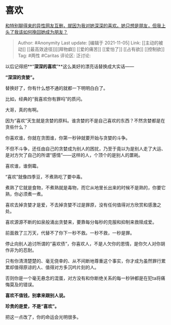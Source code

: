 # 喜欢
[和特别聊得来的异性网友互删，就因为我对她深深的喜欢。她只想是朋友，但我上头了我该如何挽回她成为朋友？](https://www.zhihu.com/question/496515202/answer/2206506644)

> Author: #Anonymity
> Last update: [编辑于 2021-11-05]
> Link: [[主动的被动]] [[最高效途径]][[拜物癖]] [[爱的痛苦]] [[爱怕了]] [[占有欲]] [[控制欲]]
> Tag: #两性 #Caritas
> 评论区:
> 泛讨论:

以后记得把**“**深深的喜欢**”**这么美好的漂亮话替换成大实话——

**“深深的贪婪”。**

替换好了，你有什么想不通的就都一下明明白白了。

比如，经典的“我喜欢你有罪吗”的质问。

大哥，真的有啊。

因为“喜欢”天生就是贪婪的原料。谁贪婪的不是自己喜欢的东西？不然贪婪都是在贪些什么？

你喜欢谁，你就在贪图谁，你第一秒钟就要开始与贪婪的斗争。

不但不斗争，还任由自己的贪婪成为别人的困扰，乃至于竟以为是别人走了大运、是对方欠了自己的所谓“感情”——这样的人，个顶个的是别人的噩耗。

喜欢谁，谁倒霉。

“喜欢”就像四季豆，不煮熟吃了要中毒。

煮熟了它就是食物，不煮熟就是毒物，而它从地里长出来的时候不是熟的，你要它熟，你必须煮一煮。

喜欢去掉贪婪才是爱，不去掉贪婪不过是罪原，没有任何值得对方欣赏和感激之处。

喜欢源源不断的如泉般涌出贪婪来，要靠每分每秒的克服和抑制来救赎成爱。

前面救了三万天，代替不了你下一秒不救。一秒不救，一秒是罪。

停止向别人追讨所谓的“喜欢债”，你喜欢人，不是人欠你的恩情，是你欠人对你胡作非为的忍耐。

只有你清清楚楚的、毫无侥幸的、从不间断地尊重这个事实，你才成为虽然罪行累累却值得原谅的人、值得对方多沉吟片刻的人。

否则你是一个毫无悬念的混蛋，对方没有和你断绝关系的每一秒钟都是在犯ta将痛悔莫及的错误。

**喜欢不值钱，别拿来跟别人说。**

**珍贵的是爱，不是“喜欢”。**

把这一点改了，你的命运会光明很多。

